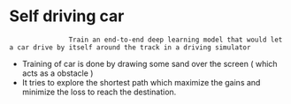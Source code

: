 # Self driving car

                   Train an end-to-end deep learning model that would let a car drive by itself around the track in a driving simulator

<ul>
  <li>Training of car is done by drawing some sand over the screen ( which acts as a obstacle )</li>
  <li>It tries to explore the shortest path which maximize the gains and minimize the loss to reach the destination.</li>
</ul>

